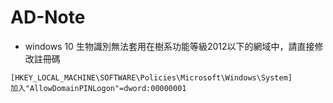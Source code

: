 # AD-Note
* windows 10 生物識別無法套用在樹系功能等級2012以下的網域中，請直接修改註冊碼
```
[HKEY_LOCAL_MACHINE\SOFTWARE\Policies\Microsoft\Windows\System]
加入"AllowDomainPINLogon"=dword:00000001
```
